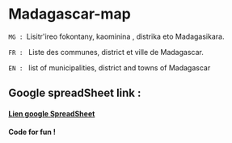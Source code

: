 # Madagascar-map

`MG : `Lisitr'ireo fokontany, kaominina , distrika eto Madagasikara.

`FR : ` Liste des communes, district et ville de Madagascar.

`EN : ` list of municipalities, district and towns of Madagascar

## Google spreadSheet link :

#### [Lien google SpreadSheet](https://docs.google.com/spreadsheets/d/1Xz2FU90nBxQwEh5yR3pVHjxdFYNebnC7USsG3ifSkQE/edit?usp=sharing)

**Code for fun !**
